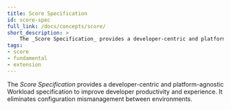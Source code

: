 ```yaml
---
title: Score Specification
id: score-spec
full_link: /docs/concepts/score/
short_description: >
    The _Score Specification_ provides a developer-centric and platform-agnostic Workload specification to improve developer productivity and experience. It eliminates configuration mismanagement between environments.
tags:
- score
- fundamental
- extension
---
```


The _Score Specification_ provides a developer-centric and platform-agnostic Workload specification to improve developer productivity and experience. It eliminates configuration mismanagement between environments.

<!--more-->
